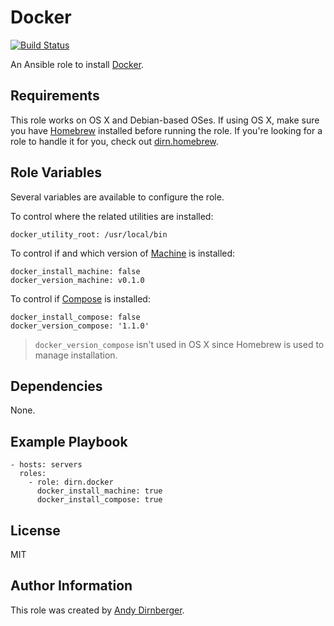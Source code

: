 Docker
======

[![Build Status](https://travis-ci.org/dirn/ansible-docker.svg?branch=master)](https://travis-ci.org/dirn/ansible-docker)

An Ansible role to install [Docker](https://www.docker.com/).

Requirements
------------

This role works on OS X and Debian-based OSes. If using OS X, make sure you have
[Homebrew](http://brew.sh/) installed before running the role. If you're looking
for a role to handle it for you, check out
[dirn.homebrew](https://github.com/dirn/ansible-homebrew).

Role Variables
--------------

Several variables are available to configure the role.

To control where the related utilities are installed:

    docker_utility_root: /usr/local/bin

To control if and which version of [Machine](https://github.com/docker/machine)
is installed:

    docker_install_machine: false
    docker_version_machine: v0.1.0

To control if [Compose](https://github.com/docker/compose) is installed:

    docker_install_compose: false
    docker_version_compose: '1.1.0'

> `docker_version_compose` isn't used in OS X since Homebrew is used to manage
> installation.

Dependencies
------------

None.

Example Playbook
----------------

    - hosts: servers
      roles:
        - role: dirn.docker
          docker_install_machine: true
          docker_install_compose: true

License
-------

MIT

Author Information
------------------

This role was created by [Andy Dirnberger](https://github.com/dirn).
